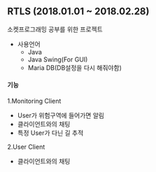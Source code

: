 ## RTLS (2018.01.01 ~ 2018.02.28)
소켓프로그래밍 공부를 위한 프로젝트

* 사용언어
  * Java
  * Java Swing(For GUI)
  * Maria DB(DB설정을 다시 해줘야함)
  
#### 기능
1.Monitoring Client
  - User가 위험구역에 들어가면 알림
  - 클라이언트와의 채팅
  - 특정 User가 다닌 길 추적
  
2.User Client
  - 클라이언트와의 채팅

